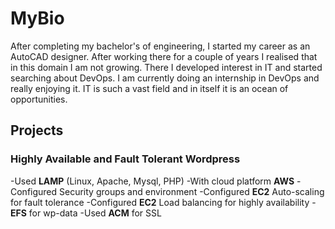 # MyBio
After completing my bachelor's of engineering, I started my career as an AutoCAD designer. After working there for a couple of years I realised that in this domain I am not growing. There I developed interest in IT and started searching about DevOps. I am currently doing an internship in DevOps and really enjoying it. IT is such a vast field and in itself it is an ocean of opportunities.

## Projects

### Highly Available and Fault Tolerant Wordpress

-Used **LAMP** (Linux, Apache, Mysql, PHP)
-With cloud platform **AWS**
-Configured Security groups and environment
-Configured **EC2** Auto-scaling for fault tolerance
-Configured **EC2** Load balancing for highly availability
-**EFS** for wp-data
-Used **ACM** for SSL
